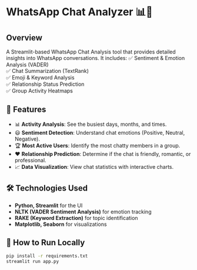 # WhatsApp Chat Analyzer 📊💬

## Overview
A Streamlit-based WhatsApp Chat Analysis tool that provides detailed insights into WhatsApp conversations. It includes:
✅ Sentiment & Emotion Analysis (VADER)  
✅ Chat Summarization (TextRank)  
✅ Emoji & Keyword Analysis  
✅ Relationship Status Prediction  
✅ Group Activity Heatmaps  

## 🚀 Features
- 📊 **Activity Analysis**: See the busiest days, months, and times.  
- 😃 **Sentiment Detection**: Understand chat emotions (Positive, Neutral, Negative).  
- 🏆 **Most Active Users**: Identify the most chatty members in a group.  
- ❤️ **Relationship Prediction**: Determine if the chat is friendly, romantic, or professional.  
- 📈 **Data Visualization**: View chat statistics with interactive charts.  

## 🛠️ Technologies Used
- **Python, Streamlit** for the UI  
- **NLTK (VADER Sentiment Analysis)** for emotion tracking  
- **RAKE (Keyword Extraction)** for topic identification  
- **Matplotlib, Seaborn** for visualizations  

## 📌 How to Run Locally
```bash
pip install -r requirements.txt
streamlit run app.py
